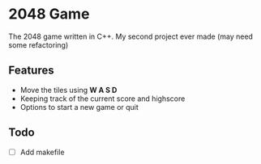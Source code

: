 # 2048 Game
 The 2048 game written in C++. My second project ever made (may need some refactoring)
## Features
- Move the tiles using **W A S D**
- Keeping track of the current score and highscore
- Options to start a new game or quit

## Todo
- [ ]  Add makefile
